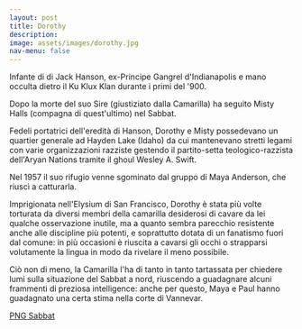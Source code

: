 ```yaml
---
layout: post
title: Dorothy
description:
image: assets/images/dorothy.jpg
nav-menu: false
---
```


Infante di di Jack Hanson, ex-Principe Gangrel d'Indianapolis e mano occulta dietro il Ku Klux Klan durante i primi del '900.

Dopo la morte del suo Sire (giustiziato dalla Camarilla) ha seguito Misty Halls (compagna di quest'ultimo) nel Sabbat.

Fedeli portatrici dell'eredità di Hanson, Dorothy e Misty possedevano un quartier generale ad Hayden Lake (Idaho) da cui mantenevano stretti legami con varie organizzazioni razziste gestendo il partito-setta teologico-razzista dell'Aryan Nations tramite il ghoul Wesley A. Swift.

Nel 1957 il suo rifugio venne sgominato dal gruppo di Maya Anderson, che riuscì a catturarla.

Imprigionata nell'Elysium di San Francisco, Dorothy è stata più volte torturata da diversi membri della camarilla desiderosi di cavare da lei qualche osservazione inutile, ma a quanto sembra parecchio resistente anche alle discipline più potenti, e soprattutto dotata di un fanatismo fuori dal comune: in più occasioni è riuscita a cavarsi gli occhi o strapparsi volutamente la lingua in modo da rivelare il meno possibile. 

Ciò non di meno, la Camarilla l'ha di tanto in tanto tartassata per chiedere lumi sulla situazione del Sabbat a nord, riuscendo a guadagnare alcuni frammenti di preziosa intelligence: anche per questo, Maya e Paul hanno guadagnato una certa stima nella corte di Vannevar.


<a href="http://xabacadabra.com/cursed-legacy/png-sabbat.html" class="button back">PNG Sabbat</a>